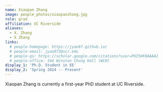 ```yaml
---
name: Xiaopan Zhang
image: people_photos/xiaopanzhang.jpg
role: grad
affiliation: UC Riverside
aliases:
  - X. Zhang
  - X Zhang
links:
  # people-homepage: https://jyao97.github.io/
  # people-email: jyao073@ucr.edu
  # people-gs: https://scholar.google.com/citations?user=P6I5HF8AAAAJ
  # people-office: 344 Winston Chung Hall (WCH)
display_1: 'Ph.D. Student in EE'
display_2: 'Spring 2024 -- Present'
---
```


Xiaopan Zhang is currently a first-year PhD student at UC Riverside.